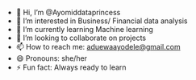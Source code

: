 - 👋 Hi, I’m @Ayomiddataprincess
- 👀 I’m interested in Business/ Financial data analysis
- 🌱 I’m currently learning Machine learning
- 💞️ I’m looking to collaborate on projects
- 📫 How to reach me: aduewaayodele@gmail.com
- 😄 Pronouns: she/her
- ⚡ Fun fact: Always ready to learn

<!---
Ayomiddataprincess/Ayomiddataprincess is a ✨finance professional with a passion for harnessing data to drive informed decision-making. She has background in accounting, investment banking, and data analysis equips her with a unique perspective on financial modeling, risk assessment, business analysis and strategic planning. She has worked for more than 5 years as an Analyst which ranges from financial. ✨
